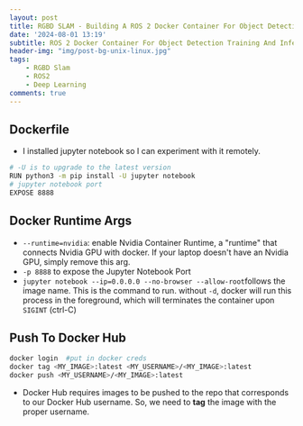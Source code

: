 ```yaml
---
layout: post
title: RGBD SLAM - Building A ROS 2 Docker Container For Object Detection 
date: '2024-08-01 13:19'
subtitle: ROS 2 Docker Container For Object Detection Training And Inferencing
header-img: "img/post-bg-unix-linux.jpg"
tags:
    - RGBD Slam
    - ROS2
    - Deep Learning
comments: true
---
```


## Dockerfile

- I installed jupyter notebook so I can experiment with it remotely. 

```bash
# -U is to upgrade to the latest version
RUN python3 -m pip install -U jupyter notebook 
# jupyter notebook port
EXPOSE 8888
```

## Docker Runtime Args

- `--runtime=nvidia`: enable Nvidia Container Runtime, a "runtime" that connects Nvidia GPU with docker. If your laptop doesn't have an Nvidia GPU, simply remove this arg.
- `-p 8888` to expose the Jupyter Notebook Port
- `jupyter notebook --ip=0.0.0.0 --no-browser --allow-root`follows the image name. This is the command to run. without `-d`, docker will run this process in the foreground, which will terminates the container upon `SIGINT` (ctrl-C)

## Push To Docker Hub

```bash
docker login  #put in docker creds
docker tag <MY_IMAGE>:latest <MY_USERNAME>/<MY_IMAGE>:latest
docker push <MY_USERNAME>/<MY_IMAGE>:latest
```

- Docker Hub requires images to be pushed to the repo that corresponds to our Docker Hub username. So, we need to **tag** the image with the proper username.